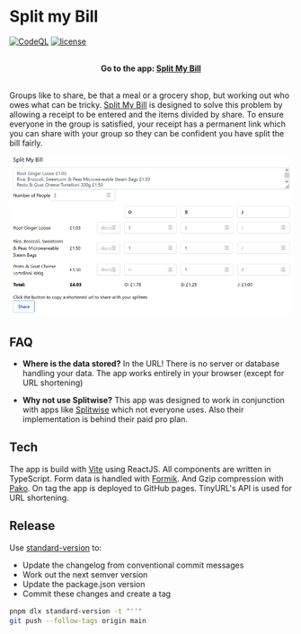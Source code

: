 # Split my Bill

[![CodeQL](https://github.com/OliverDudgeon/split-my-bill/actions/workflows/codeql-analysis.yml/badge.svg)](https://github.com/OliverDudgeon/split-my-bill/actions/workflows/codeql-analysis.yml) [![license](https://img.shields.io/badge/license-MIT-green.svg)](https://github.com/OliverDudgeon/split-my-bill/blob/main/LICENSE)


<br />
<div align="center">
<b>Go to the app: <a href="https://oliverdudgeon.github.io/split-my-bill">Split My Bill</b></a>
</div>
<br />

Groups like to share, be that a meal or a grocery shop, but working out who owes what can be tricky. [Split My Bill](https://oliverdudgeon.github.io/split-my-bill) is designed to solve this problem by allowing a receipt to be entered and the items divided by share. To ensure everyone in the group is satisfied, your receipt has a permanent link which you can share with your group so they can be confident you have split the bill fairly.

![Screenshot of the app](https://raw.githubusercontent.com/OliverDudgeon/split-my-bill/main/assets/SplitMyBillScreenshot.png)

## FAQ

- **Where is the data stored?** In the URL! There is no server or database handling your data. The app works entirely in your browser (except for URL shortening)

- **Why not use Splitwise?**
This app was designed to work in conjunction with apps like [Splitwise](https://www.splitwise.com/) which not everyone uses. Also their implementation is behind their paid pro plan.

## Tech

The app is build with [Vite](vitejs.dev/) using ReactJS. All components are written in TypeScript.
Form data is handled with [Formik](https://formik.org/). And Gzip compression with [Pako](https://github.com/nodeca/pako). On tag the app is deployed to GitHub pages. TinyURL's API is used for URL shortening.

## Release

Use [standard-version](https://github.com/conventional-changelog/standard-version) to:

- Update the changelog from conventional commit messages
- Work out the next semver version
- Update the package.json version
- Commit these changes and create a tag

```sh
pnpm dlx standard-version -t "''"
git push --follow-tags origin main
```
